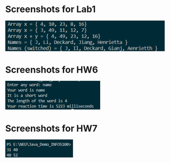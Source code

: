 # Screenshots for Lab1
![Alt text](image.png)
# Screenshots for HW6
![Alt text](image-1.png)
# Screenshots for HW7
![Alt text](image-2.png)
